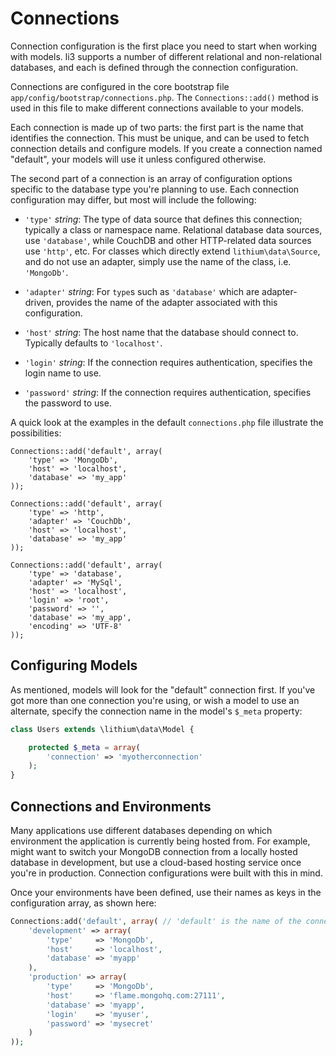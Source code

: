 # Connections

Connection configuration is the first place you need to start when working with models. li3 supports a number of different relational and non-relational databases, and each is defined through the connection configuration.

Connections are configured in the core bootstrap file `app/config/bootstrap/connections.php`. The `Connections::add()` method is used in this file to make different connections available to your models. 

Each connection is made up of two parts: the first part is the name that identifies the connection. This must be unique, and can be used to fetch connection details and configure models. If you create a connection named "default", your models will use it unless configured otherwise.

The second part of a connection is an array of configuration options specific to the database type you're planning to use. Each connection configuration may differ, but most will include the following:

- `'type'` _string_: The type of data source that defines this connection; typically a
  class or namespace name. Relational database data sources, use `'database'`, while
  CouchDB and other HTTP-related data sources use `'http'`, etc. For classes which
  directly extend `lithium\data\Source`, and do not use an adapter, simply use the
  name of the class, i.e. `'MongoDb'`.
  
- `'adapter'` _string_: For `type`s such as `'database'` which are adapter-driven,
  provides the name of the adapter associated with this configuration.
  
- `'host'` _string_: The host name that the database should connect to. Typically
  defaults to `'localhost'`.
  
- `'login'` _string_: If the connection requires authentication, specifies the login
  name to use.
  
- `'password'` _string_: If the connection requires authentication, specifies the
  password to use.

A quick look at the examples in the default `connections.php` file illustrate the possibilities:

```
Connections::add('default', array(
	'type' => 'MongoDb',
	'host' => 'localhost',
	'database' => 'my_app'
));

Connections::add('default', array(
	'type' => 'http',
	'adapter' => 'CouchDb',
	'host' => 'localhost',
	'database' => 'my_app'
));

Connections::add('default', array(
	'type' => 'database',
	'adapter' => 'MySql',
	'host' => 'localhost',
	'login' => 'root',
	'password' => '',
	'database' => 'my_app',
	'encoding' => 'UTF-8'
));
```

## Configuring Models

As mentioned, models will look for the "default" connection first. If you've got more than one connection you're using, or wish a model to use an alternate, specify the connection name in the model's `$_meta` property:

```php
class Users extends \lithium\data\Model {

	protected $_meta = array(
		'connection' => 'myotherconnection'
	);
}
```

## Connections and Environments

Many applications use different databases depending on which environment the application is currently being hosted from. For example, might want to switch your MongoDB connection from a locally hosted database in development, but use a cloud-based hosting service once you're in production. Connection configurations were built with this in mind.

Once your environments have been defined, use their names as keys in the configuration array, as shown here:

```php
Connections:add('default', array( // 'default' is the name of the connection
	'development' => array(
		'type'     => 'MongoDb',
		'host'     => 'localhost',
		'database' => 'myapp'
	),
	'production' => array(
		'type'     => 'MongoDb',
		'host'     => 'flame.mongohq.com:27111',
		'database' => 'myapp',
		'login'    => 'myuser',
		'password' => 'mysecret'
	)	
));
```
